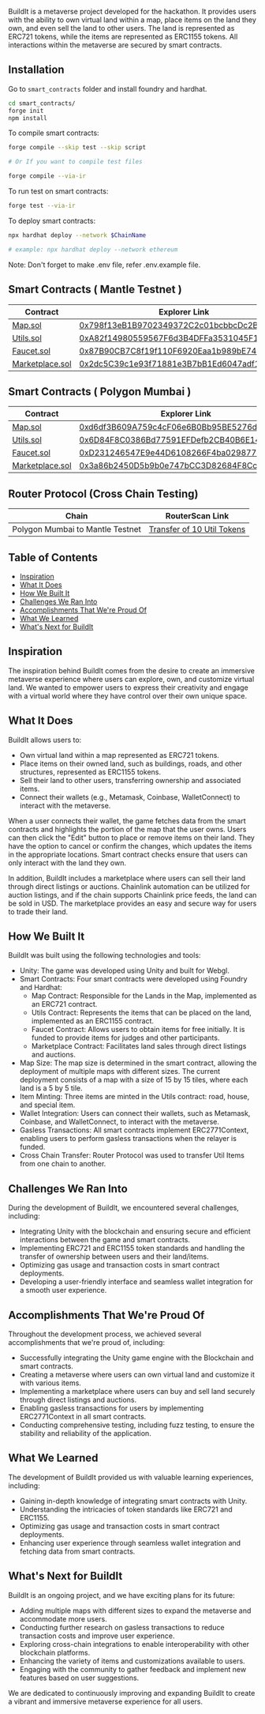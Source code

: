 BuildIt is a metaverse project developed for the hackathon. It provides users with the ability to own virtual land within a map, place items on the land they own, and even sell the land to other users. The land is represented as ERC721 tokens, while the items are represented as ERC1155 tokens. All interactions within the metaverse are secured by smart contracts.

## Installation

Go to `smart_contracts` folder and install foundry and hardhat.

```bash
cd smart_contracts/
forge init
npm install
```

To compile smart contracts:

```bash
forge compile --skip test --skip script

# Or If you want to compile test files

forge compile --via-ir
```

To run test on smart contracts:

```bash
forge test --via-ir
```

To deploy smart contracts:

```bash
npx hardhat deploy --network $ChainName

# example: npx hardhat deploy --network ethereum
```

Note: Don't forget to make .env file, refer .env.example file.

## Smart Contracts ( Mantle Testnet )

| Contract                                                                                                        | Explorer Link                                                                                                                        |
| --------------------------------------------------------------------------------------------------------------- | ------------------------------------------------------------------------------------------------------------------------------------ |
| [Map.sol](https://github.com/Ahmed-Aghadi/BuildIt-Router/blob/main/smart_contracts/src/Map.sol)                 | [0x798f13eB1B9702349372C2c01bcbbcDc2B450Dc1](https://explorer.testnet.mantle.xyz/address/0x798f13eB1B9702349372C2c01bcbbcDc2B450Dc1) |
| [Utils.sol](https://github.com/Ahmed-Aghadi/BuildIt-Router/blob/main/smart_contracts/src/Utils.sol)             | [0xA82f14980559567F6d3B4DFFa3531045F1eDa522](https://explorer.testnet.mantle.xyz/address/0xA82f14980559567F6d3B4DFFa3531045F1eDa522) |
| [Faucet.sol](https://github.com/Ahmed-Aghadi/BuildIt-Router/blob/main/smart_contracts/src/Faucet.sol)           | [0x87B90CB7C8f19f110F6920Eaa1b989bE74d97027](https://explorer.testnet.mantle.xyz/address/0x87B90CB7C8f19f110F6920Eaa1b989bE74d97027) |
| [Marketplace.sol](https://github.com/Ahmed-Aghadi/BuildIt-Router/blob/main/smart_contracts/src/Marketplace.sol) | [0x2dc5C39c1e93f71881e3B7bB1Ed6047adf154961](https://explorer.testnet.mantle.xyz/address/0x2dc5C39c1e93f71881e3B7bB1Ed6047adf154961) |

## Smart Contracts ( Polygon Mumbai )

| Contract                                                                                                        | Explorer Link                                                                                                                   |
| --------------------------------------------------------------------------------------------------------------- | ------------------------------------------------------------------------------------------------------------------------------- |
| [Map.sol](https://github.com/Ahmed-Aghadi/BuildIt-Router/blob/main/smart_contracts/src/Map.sol)                 | [0xd6df3B609A759c4cF06e6B0Bb95BE5276dB79C8D](https://mumbai.polygonscan.com/address/0xd6df3B609A759c4cF06e6B0Bb95BE5276dB79C8D) |
| [Utils.sol](https://github.com/Ahmed-Aghadi/BuildIt-Router/blob/main/smart_contracts/src/Utils.sol)             | [0x6D84F8C0386Bd77591EFDefb2CB40B6E141cbbA5](https://mumbai.polygonscan.com/address/0x6D84F8C0386Bd77591EFDefb2CB40B6E141cbbA5) |
| [Faucet.sol](https://github.com/Ahmed-Aghadi/BuildIt-Router/blob/main/smart_contracts/src/Faucet.sol)           | [0xD231246547E9e44D6108266F4ba029877EB8246c](https://mumbai.polygonscan.com/address/0xD231246547E9e44D6108266F4ba029877EB8246c) |
| [Marketplace.sol](https://github.com/Ahmed-Aghadi/BuildIt-Router/blob/main/smart_contracts/src/Marketplace.sol) | [0x3a86b2450D5b9b0e747bCC3D82684F8Cc61830d6](https://mumbai.polygonscan.com/address/0x3a86b2450D5b9b0e747bCC3D82684F8Cc61830d6) |

## Router Protocol (Cross Chain Testing)

| Chain                            | RouterScan Link                                                                                          |
| -------------------------------- | -------------------------------------------------------------------------------------------------------- |
| Polygon Mumbai to Mantle Testnet | [Transfer of 10 Util Tokens](https://routerscan.io/crosschain/details?srcChainId=80001&eventNonce=53968) |

## Table of Contents

- [Inspiration](#inspiration)
- [What It Does](#what-it-does)
- [How We Built It](#how-we-built-it)
- [Challenges We Ran Into](#challenges-we-ran-into)
- [Accomplishments That We're Proud Of](#accomplishments-that-were-proud-of)
- [What We Learned](#what-we-learned)
- [What's Next for BuildIt](#whats-next-for-buildit)

## Inspiration

The inspiration behind BuildIt comes from the desire to create an immersive metaverse experience where users can explore, own, and customize virtual land. We wanted to empower users to express their creativity and engage with a virtual world where they have control over their own unique space.

## What It Does

BuildIt allows users to:

- Own virtual land within a map represented as ERC721 tokens.
- Place items on their owned land, such as buildings, roads, and other structures, represented as ERC1155 tokens.
- Sell their land to other users, transferring ownership and associated items.
- Connect their wallets (e.g., Metamask, Coinbase, WalletConnect) to interact with the metaverse.

When a user connects their wallet, the game fetches data from the smart contracts and highlights the portion of the map that the user owns. Users can then click the "Edit" button to place or remove items on their land. They have the option to cancel or confirm the changes, which updates the items in the appropriate locations. Smart contract checks ensure that users can only interact with the land they own.

In addition, BuildIt includes a marketplace where users can sell their land through direct listings or auctions. Chainlink automation can be utilized for auction listings, and if the chain supports Chainlink price feeds, the land can be sold in USD. The marketplace provides an easy and secure way for users to trade their land.

## How We Built It

BuildIt was built using the following technologies and tools:

- Unity: The game was developed using Unity and built for Webgl.
- Smart Contracts: Four smart contracts were developed using Foundry and Hardhat:
  - Map Contract: Responsible for the Lands in the Map, implemented as an ERC721 contract.
  - Utils Contract: Represents the items that can be placed on the land, implemented as an ERC1155 contract.
  - Faucet Contract: Allows users to obtain items for free initially. It is funded to provide items for judges and other participants.
  - Marketplace Contract: Facilitates land sales through direct listings and auctions.
- Map Size: The map size is determined in the smart contract, allowing the deployment of multiple maps with different sizes. The current deployment consists of a map with a size of 15 by 15 tiles, where each land is a 5 by 5 tile.
- Item Minting: Three items are minted in the Utils contract: road, house, and special item.
- Wallet Integration: Users can connect their wallets, such as Metamask, Coinbase, and WalletConnect, to interact with the metaverse.
- Gasless Transactions: All smart contracts implement ERC2771Context, enabling users to perform gasless transactions when the relayer is funded.
- Cross Chain Transfer: Router Protocol was used to transfer Util Items from one chain to another.

## Challenges We Ran Into

During the development of BuildIt, we encountered several challenges, including:

- Integrating Unity with the blockchain and ensuring secure and efficient interactions between the game and smart contracts.
- Implementing ERC721 and ERC1155 token standards and handling the transfer of ownership between users and their land/items.
- Optimizing gas usage and transaction costs in smart contract deployments.
- Developing a user-friendly interface and seamless wallet integration for a smooth user experience.

## Accomplishments That We're Proud Of

Throughout the development process, we achieved several accomplishments that we're proud of, including:

- Successfully integrating the Unity game engine with the Blockchain and smart contracts.
- Creating a metaverse where users can own virtual land and customize it with various items.
- Implementing a marketplace where users can buy and sell land securely through direct listings and auctions.
- Enabling gasless transactions for users by implementing ERC2771Context in all smart contracts.
- Conducting comprehensive testing, including fuzz testing, to ensure the stability and reliability of the application.

## What We Learned

The development of BuildIt provided us with valuable learning experiences, including:

- Gaining in-depth knowledge of integrating smart contracts with Unity.
- Understanding the intricacies of token standards like ERC721 and ERC1155.
- Optimizing gas usage and transaction costs in smart contract deployments.
- Enhancing user experience through seamless wallet integration and fetching data from smart contracts.

## What's Next for BuildIt

BuildIt is an ongoing project, and we have exciting plans for its future:

- Adding multiple maps with different sizes to expand the metaverse and accommodate more users.
- Conducting further research on gasless transactions to reduce transaction costs and improve user experience.
- Exploring cross-chain integrations to enable interoperability with other blockchain platforms.
- Enhancing the variety of items and customizations available to users.
- Engaging with the community to gather feedback and implement new features based on user suggestions.

We are dedicated to continuously improving and expanding BuildIt to create a vibrant and immersive metaverse experience for all users.
